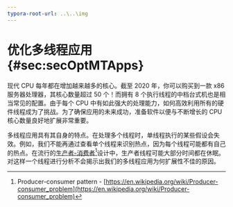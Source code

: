 ```yaml
---
typora-root-url: ..\..\img
---
```


[TODO]:讨论日程安排问题(单独部分)

# 优化多线程应用 {#sec:secOptMTApps}

现代 CPU 每年都在增加越来越多的核心。截至 2020 年，你可以购买到一款 x86 服务器处理器，其核心数量超过 50 个！而拥有 8 个执行线程的中档台式机也是相当常见的配置。由于每个 CPU 中有如此强大的处理能力，如何高效利用所有的硬件线程成为了挑战。为了确保应用的未来成功，准备软件以便与不断增长的 CPU 核心数量良好地扩展非常重要。

多线程应用具有其自身的特点。在处理多个线程时，单线程执行的某些假设会失效。例如，我们不能再通过查看单个线程来识别热点，因为每个线程可能都有自己的热点。在流行的[生产者-消费者](https://en.wikipedia.org/wiki/Producer–consumer_problem)[^5]设计中，生产者线程可能大部分时间都在休眠。对这样一个线程进行分析不会揭示出我们的多线程应用为何扩展性不佳的原因。

[^5]: Producer-consumer pattern - [https://en.wikipedia.org/wiki/Producer-consumer_problem](https://en.wikipedia.org/wiki/Producer-consumer_problem)